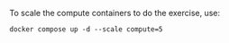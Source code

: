 To scale the compute containers to do the exercise, use:
```shell
docker compose up -d --scale compute=5
```